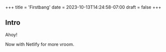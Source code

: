 +++
title = 'Firstbang'
date = 2023-10-13T14:24:58-07:00
draft = false
+++

## Intro

Ahoy!

Now with Netlify for more vroom.
